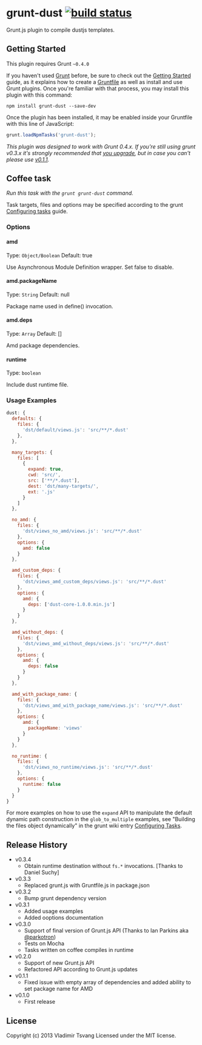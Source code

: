 # grunt-dust [![build status](https://secure.travis-ci.org/vtsvang/grunt-dust.png)](http://travis-ci.org/vtsvang/grunt-dust)

Grunt.js plugin to compile dustjs templates.

## Getting Started
This plugin requires Grunt `~0.4.0`

If you haven't used [Grunt](http://gruntjs.com/) before, be sure to check out the [Getting Started](http://gruntjs.com/getting-started) guide, as it explains how to create a [Gruntfile](http://gruntjs.com/sample-gruntfile) as well as install and use Grunt plugins. Once you're familiar with that process, you may install this plugin with this command:

```shell
npm install grunt-dust --save-dev
```

Once the plugin has been installed, it may be enabled inside your Gruntfile with this line of JavaScript:

```js
grunt.loadNpmTasks('grunt-dust');
```

*This plugin was designed to work with Grunt 0.4.x. If you're still using grunt v0.3.x it's strongly recommended that [you upgrade](http://gruntjs.com/upgrading-from-0.3-to-0.4), but in case you can't please use [v0.1.1](https://github.com/vtsvang/grunt-dust/tree/v0.1.0).*



## Coffee task
_Run this task with the `grunt grunt-dust` command._

Task targets, files and options may be specified according to the grunt [Configuring tasks](http://gruntjs.com/configuring-tasks) guide.
### Options

#### amd
Type: `Object/Boolean`
Default: true

Use Asynchronous Module Definition wrapper.
Set false to disable.

#### amd.packageName
Type: `String`
Default: null

Package name used in define() invocation.

#### amd.deps
Type: `Array`
Default: []

Amd package dependencies.

#### runtime
Type: `boolean`

Include dust runtime file.

### Usage Examples

```js
dust: {
  defaults: {
    files: {
      'dst/default/views.js': 'src/**/*.dust'
    },
  },

  many_targets: {
    files: [
      {
        expand: true,
        cwd: 'src/',
        src: ['**/*.dust'],
        dest: 'dst/many-targets/',
        ext: '.js'
      }
    ]
  },

  no_amd: {
    files: {
      'dst/views_no_amd/views.js': 'src/**/*.dust'
    },
    options: {
      amd: false
    }
  },

  amd_custom_deps: {
    files: {
      'dst/views_amd_custom_deps/views.js': 'src/**/*.dust'
    },
    options: {
      amd: {
        deps: ['dust-core-1.0.0.min.js']
      }
    }
  },

  amd_without_deps: {
    files: {
      'dst/views_amd_without_deps/views.js': 'src/**/*.dust'
    },
    options: {
      amd: {
        deps: false
      }
    }
  },

  amd_with_package_name: {
    files: {
      'dst/views_amd_with_package_name/views.js': 'src/**/*.dust'
    },
    options: {
      amd: {
        packageName: 'views'
      }
    }
  },

  no_runtime: {
    files: {
      'dst/views_no_runtime/views.js': 'src/**/*.dust'
    },
    options: {
      runtime: false
    }
  }
}
```

For more examples on how to use the `expand` API to manipulate the default dynamic path construction in the `glob_to_multiple` examples, see "Building the files object dynamically" in the grunt wiki entry [Configuring Tasks](http://gruntjs.com/configuring-tasks).

## Release History
* v0.3.4
  - Obtain runtime destination without `fs.*` invocations. [Thanks to Daniel Suchy]
* v0.3.3
  - Replaced grunt.js with Gruntfile.js in package.json
* v0.3.2
  - Bump grunt dependency version
* v0.3.1
  - Added usage examples
  - Added ooptions documentation
* v0.3.0
  - Support of final version of Grunt.js API (Thanks to Ian Parkins aka [@parkotron](https://github.com/parkotron))
  - Tests on Mocha
  - Tasks written on coffee compiles in runtime
* v0.2.0
	- Support of new Grunt.js API
	- Refactored API according to Grunt.js updates
* v0.1.1
	- Fixed issue with empty array of dependencies and added ability to set package name for AMD
* v0.1.0
	- First release

## License
Copyright (c) 2013 Vladimir Tsvang
Licensed under the MIT license.
